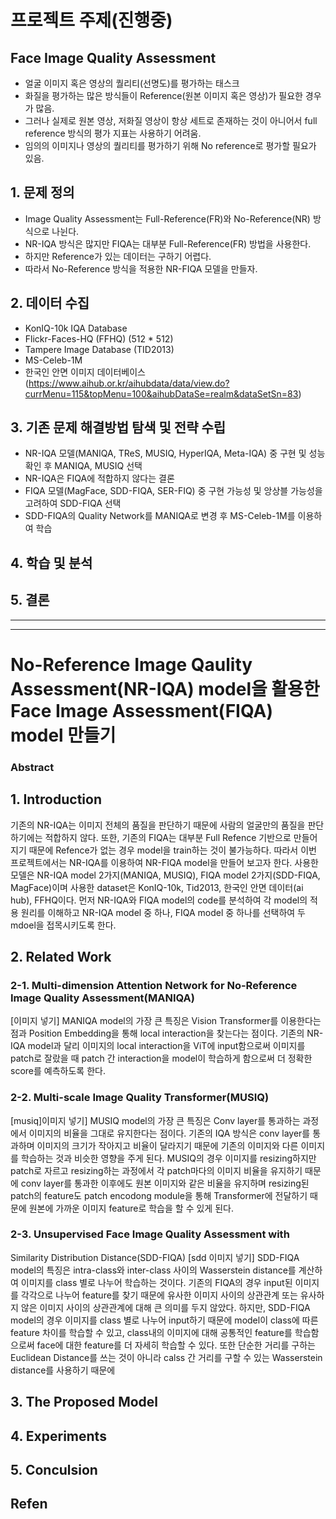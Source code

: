 # 프로젝트 주제(진행중)
## Face Image Quality Assessment
- 얼굴 이미지 혹은 영상의 퀄리티(선명도)를 평가하는 태스크
- 화질을 평가하는 많은 방식들이 Reference(원본 이미지 혹은 영상)가 필요한 경우가 많음.
- 그러나 실제로 원본 영상, 저화질 영상이 항상 세트로 존재하는 것이 아니어서 full reference 방식의 평가 지표는 사용하기 어려움. 
- 임의의 이미지나 영상의 퀄리티를 평가하기 위해 No reference로 평가할 필요가 있음.  
## 1. 문제 정의
- Image Quality Assessment는 Full-Reference(FR)와 No-Reference(NR) 방식으로 나뉜다.
- NR-IQA 방식은 많지만 FIQA는 대부분 Full-Reference(FR) 방법을 사용한다.
- 하지만 Reference가 있는 데이터는 구하기 어렵다.
- 따라서 No-Reference 방식을 적용한 NR-FIQA 모델을 만들자.

## 2. 데이터 수집
- KonIQ-10k IQA Database
- Flickr-Faces-HQ (FFHQ) (512 * 512)
- Tampere Image Database (TID2013)
- MS-Celeb-1M
- 한국인 안면 이미지 데이터베이스(https://www.aihub.or.kr/aihubdata/data/view.do?currMenu=115&topMenu=100&aihubDataSe=realm&dataSetSn=83)

## 3. 기존 문제 해결방법 탐색 및 전략 수립
- NR-IQA 모델(MANIQA, TReS, MUSIQ, HyperIQA, Meta-IQA) 중 구현 및 성능 확인 후 MANIQA, MUSIQ 선택
- NR-IQA은 FIQA에 적합하지 않다는 결론
- FIQA 모델(MagFace, SDD-FIQA, SER-FIQ) 중 구현 가능성 및 앙상블 가능성을 고려하여 SDD-FIQA 선택
- SDD-FIQA의 Quality Network를 MANIQA로 변경 후 MS-Celeb-1M를 이용하여 학습

## 4. 학습 및 분석

## 5. 결론

***

---
# No-Reference Image Qaulity Assessment(NR-IQA) model을 활용한 Face  Image Assessment(FIQA) model 만들기

### Abstract

## 1. Introduction
기존의 NR-IQA는 이미지 전체의 품질을 판단하기 때문에 사람의 얼굴만의 품질을 판단하기에는 적합하지 않다. 또한, 기존의 FIQA는 대부분 Full Refence 기반으로 만들어지기 때문에 Refence가 없는 경우 model을 train하는 것이 불가능하다. 따라서 이번 프로젝트에서는 NR-IQA를 이용하여 NR-FIQA model을 만들어 보고자 한다.
사용한 모델은 NR-IQA model 2가지(MANIQA, MUSIQ), FIQA model 2가지(SDD-FIQA, MagFace)이며 사용한 dataset은 KonIQ-10k, Tid2013, 한국인 안면 데이터(ai hub), FFHQ이다. 먼저 NR-IQA와 FIQA model의 code를 분석하여 각 model의 적용 원리를 이해하고 NR-IQA model 중 하나, FIQA model 중 하나를 선택하여 두 mdoel을 접목시키도록 한다.
## 2. Related Work
### 2-1. Multi-dimension Attention Network for No-Reference Image Quality Assessment(MANIQA)
[이미지 넣기]
MANIQA model의 가장 큰 특징은 Vision Transformer를 이용한다는 점과 Position Embedding을 통해 local interaction을 찾는다는 점이다. 기존의 NR-IQA model과 달리 이미지의 local interaction을 ViT에 input함으로써 이미지를 patch로 잘랐을 때 patch 간 interaction을 model이 학습하게 함으로써 더 정확한 score를 예측하도록 한다.
### 2-2. Multi-scale Image Quality Transformer(MUSIQ)
[musiq]이미지 넣기]
MUSIQ model의 가장 큰 특징은 Conv layer를 통과하는 과정에서 이미지의 비율을 그대로 유지한다는 점이다. 기존의 IQA 방식은 conv layer를 통과하며 이미지의 크기가 작아지고 비율이 달라지기 때문에 기존의 이미지와 다른 이미지를 학습하는 것과 비슷한 영향을 주게 된다. MUSIQ의 경우 이미지를 resizing하지만 patch로 자르고 resizing하는 과정에서 각 patch마다의 이미지 비율을 유지하기 때문에 conv layer를 통과한 이후에도 원본 이미지와 같은 비율을 유지하며 resizing된 patch의 feature도 patch encodong module을 통해 Transformer에 전달하기 때문에 원본에 가까운 이미지 feature로 학습을 할 수 있게 된다.
### 2-3.  Unsupervised Face Image Quality Assessment with
Similarity Distribution Distance(SDD-FIQA)
[sdd 이미지 넣기]
SDD-FIQA model의 특징은 intra-class와 inter-class 사이의 Wasserstein distance를 계산하여 이미지를 class 별로 나누어 학습하는 것이다. 기존의 FIQA의 경우 input된 이미지를 각각으로 나누어 feature를 찾기 때문에 유사한 이미지 사이의 상관관계 또는 유사하지 않은 이미지 사이의 상관관계에 대해 큰 의미를 두지 않았다. 하지만, SDD-FIQA model의 경우 이미지를 class 별로 나누어 input하기 때문에 model이 class에 따른 feature 차이를 학습할 수 있고, class내의 이미지에 대해 공통적인 feature를 학습함으로써 face에 대한 feature를 더 자세히 학습할 수 있다. 또한 단순한 거리를 구하는 Euclidean Distance를 쓰는 것이 아니라 calss 간 거리를 구할 수 있는 Wasserstein distance를 사용하기 때문에 



## 3. The Proposed Model
## 4. Experiments
## 5. Conculsion

## Refen



